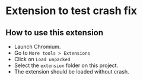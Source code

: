 # Extension to test crash fix

## How to use this extension

- Launch Chromium.
- Go to `More tools > Extensions`
- Click on `Load unpacked`
- Select the `extension` folder on this project.
- The extension should be loaded without crash.

